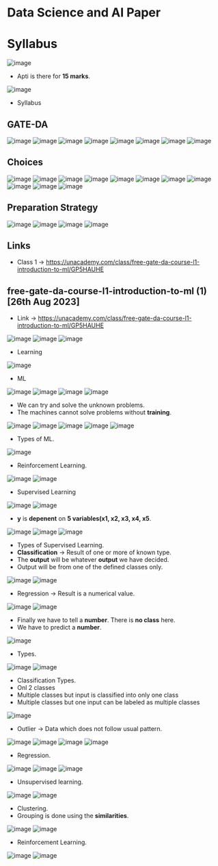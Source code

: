 # Data Science and AI Paper

# Syllabus

![image](https://github.com/arghanath007/Data-Structure-and-Algorithms/assets/54589605/b5b6ddb8-723b-415c-857e-3c914defaa51)

* Apti is there for **15 marks**.

![image](https://github.com/arghanath007/Data-Structure-and-Algorithms/assets/54589605/d80e3768-2305-49d2-a28a-0b1361432198)

* Syllabus

## GATE-DA

![image](https://github.com/arghanath007/Data-Structure-and-Algorithms/assets/54589605/3b4e47a3-0109-4433-a873-648ad69d379c)
![image](https://github.com/arghanath007/Data-Structure-and-Algorithms/assets/54589605/75674355-3a75-4a26-a117-047c9e248049)
![image](https://github.com/arghanath007/Data-Structure-and-Algorithms/assets/54589605/62d7c473-d556-4557-8b98-3c503b29189d)
![image](https://github.com/arghanath007/Data-Structure-and-Algorithms/assets/54589605/a200373b-aac4-4e77-bb0c-51bb56dffb6d)
![image](https://github.com/arghanath007/Data-Structure-and-Algorithms/assets/54589605/1e4affef-0b3f-47c3-9ed1-d2d514055e4b)
![image](https://github.com/arghanath007/Data-Structure-and-Algorithms/assets/54589605/0083a2e6-8198-471b-a6d2-15dc7a337d2e)
![image](https://github.com/arghanath007/Data-Structure-and-Algorithms/assets/54589605/ba473a27-97de-4727-a99f-40f9446d26be)
![image](https://github.com/arghanath007/Data-Structure-and-Algorithms/assets/54589605/cf2829d9-b8a5-4727-aef4-d91cff85086a)


## Choices

![image](https://github.com/arghanath007/Data-Structure-and-Algorithms/assets/54589605/d9971041-c08b-40c5-aa48-13c6671656b6)
![image](https://github.com/arghanath007/Data-Structure-and-Algorithms/assets/54589605/a4825256-c67c-4a01-acaf-3159df7ae7c3)
![image](https://github.com/arghanath007/Data-Structure-and-Algorithms/assets/54589605/f7a92b78-74d2-419b-a0c7-32fe265c11eb)
![image](https://github.com/arghanath007/Data-Structure-and-Algorithms/assets/54589605/7fc44c67-40c9-4546-9cfe-4cf7815fc5e1)
![image](https://github.com/arghanath007/Data-Structure-and-Algorithms/assets/54589605/f99ced05-e21a-4f58-aa89-232970770392)
![image](https://github.com/arghanath007/Data-Structure-and-Algorithms/assets/54589605/2a6120fa-a045-433d-bf38-d947aa9441fe)
![image](https://github.com/arghanath007/Data-Structure-and-Algorithms/assets/54589605/518b016e-7787-4fdf-a611-14e93d59245f)
![image](https://github.com/arghanath007/Data-Structure-and-Algorithms/assets/54589605/76aaf9e3-1781-4764-9ef6-26af72fb940b)
![image](https://github.com/arghanath007/Data-Structure-and-Algorithms/assets/54589605/3c4f1a4b-81ee-4afe-b0e8-b2812a9d35c9)
![image](https://github.com/arghanath007/Data-Structure-and-Algorithms/assets/54589605/fae71c62-ac3c-4ee0-b890-8a16221f4efd)
![image](https://github.com/arghanath007/Data-Structure-and-Algorithms/assets/54589605/eb1a91ae-6d9f-4bfe-87e3-3ca8d9999371)

## Preparation Strategy

![image](https://github.com/arghanath007/Data-Structure-and-Algorithms/assets/54589605/3ac2d59f-6ea2-4e44-99d4-a4f6ed25ea35)
![image](https://github.com/arghanath007/Data-Structure-and-Algorithms/assets/54589605/02b6037e-3edf-4950-934b-40c1e3f681e7)
![image](https://github.com/arghanath007/Data-Structure-and-Algorithms/assets/54589605/e7d6ff7b-c17d-4c5e-9d40-ef7b37c5e520)
![image](https://github.com/arghanath007/Data-Structure-and-Algorithms/assets/54589605/e1dca007-56fb-4925-a6b0-0123346ffe82)

## Links

* Class 1 -> https://unacademy.com/class/free-gate-da-course-l1-introduction-to-ml/GP5HAUHE

## free-gate-da-course-l1-introduction-to-ml (1) [26th Aug 2023]

* Link -> https://unacademy.com/class/free-gate-da-course-l1-introduction-to-ml/GP5HAUHE

![image](https://github.com/arghanath007/Data-Structure-and-Algorithms/assets/54589605/1060cdec-241c-4602-bd4f-79a1ff83cfbe)
![image](https://github.com/arghanath007/Data-Structure-and-Algorithms/assets/54589605/22932c73-a337-499d-b3e9-c4fa3a80376e)
![image](https://github.com/arghanath007/Data-Structure-and-Algorithms/assets/54589605/d1c15a9f-3cb7-471d-a8ed-679688f13e69)

* Learning

![image](https://github.com/arghanath007/Data-Structure-and-Algorithms/assets/54589605/73fd002a-07de-441d-bcf6-4a040d4794aa)

* ML

![image](https://github.com/arghanath007/Data-Structure-and-Algorithms/assets/54589605/778d1bdb-32ef-4149-89d3-ca4f214c3ee5)
![image](https://github.com/arghanath007/Data-Structure-and-Algorithms/assets/54589605/ee4319a5-5b56-4423-8ea8-7a528663b57a)
![image](https://github.com/arghanath007/Data-Structure-and-Algorithms/assets/54589605/5431ac63-d50d-468a-b587-f8060549e3f0)
![image](https://github.com/arghanath007/Data-Structure-and-Algorithms/assets/54589605/7ab37fb3-c747-4a63-ab88-93fc0c911208)

* We can try and solve the unknown problems.
* The machines cannot solve problems without **training**.

![image](https://github.com/arghanath007/Data-Structure-and-Algorithms/assets/54589605/b5f87248-4612-4d8c-ae84-38aec6c55d88)
![image](https://github.com/arghanath007/Data-Structure-and-Algorithms/assets/54589605/5c5a5573-44d2-427c-81f4-4cd10a604b01)
![image](https://github.com/arghanath007/Data-Structure-and-Algorithms/assets/54589605/c99799fe-dc95-4cde-9fd9-bac3330b5693)
![image](https://github.com/arghanath007/Data-Structure-and-Algorithms/assets/54589605/ef2fb519-b65d-4de5-a44c-1450362b9bea)
![image](https://github.com/arghanath007/Data-Structure-and-Algorithms/assets/54589605/6989b9ee-b495-404d-825e-ab8637631945)

* Types of ML.

![image](https://github.com/arghanath007/Data-Structure-and-Algorithms/assets/54589605/2b882de4-595c-41f1-befb-4cf0b6535dd2)

* Reinforcement Learning.

![image](https://github.com/arghanath007/Data-Structure-and-Algorithms/assets/54589605/0fbafe55-43c3-4e95-afd5-9dc92052b34d)
![image](https://github.com/arghanath007/Data-Structure-and-Algorithms/assets/54589605/ee671714-3c15-486b-b87e-4dc2dda33e24)

* Supervised Learning

![image](https://github.com/arghanath007/Data-Structure-and-Algorithms/assets/54589605/645091fb-7e4a-4dff-b7a0-c77d5109d120)
![image](https://github.com/arghanath007/Data-Structure-and-Algorithms/assets/54589605/c6129f5d-dbdd-4962-abac-5c67b6fb8e6a)

* **y** is **depenent** on **5 variables(x1, x2, x3, x4, x5**.

![image](https://github.com/arghanath007/Data-Structure-and-Algorithms/assets/54589605/b6b1d15a-3670-4702-a928-4b3001f1a140)
![image](https://github.com/arghanath007/Data-Structure-and-Algorithms/assets/54589605/012d9317-642a-447f-a8ce-c97e6ec67f0b)
![image](https://github.com/arghanath007/Data-Structure-and-Algorithms/assets/54589605/44bd1bf1-5663-40db-8ec2-da29c005414e)

* Types of Supervised Learning.
* **Classification** -> Result of one or more of known type.
* The **output** will be whatever **output** we have decided.
* Output will be from one of the defined classes only.

![image](https://github.com/arghanath007/Data-Structure-and-Algorithms/assets/54589605/440a1236-20ad-4b5c-8843-34db92ac6e05)
![image](https://github.com/arghanath007/Data-Structure-and-Algorithms/assets/54589605/9b430e85-380b-4337-9176-2e65688cfc95)

* Regression -> Result is a numerical value.

![image](https://github.com/arghanath007/Data-Structure-and-Algorithms/assets/54589605/7de9f97c-c32b-4254-b757-acad18dc438e)
![image](https://github.com/arghanath007/Data-Structure-and-Algorithms/assets/54589605/d45384b9-33d3-4c13-852d-0050defd9474)

* Finally we have to tell a **number**. There is **no class** here.
* We have to predict a **number**.

![image](https://github.com/arghanath007/Data-Structure-and-Algorithms/assets/54589605/fd3c7490-2343-48ef-916c-99e1920365b0)

* Types.

![image](https://github.com/arghanath007/Data-Structure-and-Algorithms/assets/54589605/7acd3fef-9cbf-4d6c-ac09-af36e9bf9ec1)
![image](https://github.com/arghanath007/Data-Structure-and-Algorithms/assets/54589605/54c52b3c-6e9d-4f46-8c00-b7fd8b56672e)

* Classification Types.
* Onl 2 classes
* Multiple classes but input is classified into only one class
* Multiple classes but one input can be labeled as multiple classes

![image](https://github.com/arghanath007/Data-Structure-and-Algorithms/assets/54589605/48fab071-e582-47cc-acc9-a55b862b861e)

* Outlier -> Data which does not follow usual pattern.

![image](https://github.com/arghanath007/Data-Structure-and-Algorithms/assets/54589605/c9cc78ee-a323-47f3-8080-e99cd6ca47fc)
![image](https://github.com/arghanath007/Data-Structure-and-Algorithms/assets/54589605/397d1e23-0a50-4536-91f1-f64a77ad2d41)
![image](https://github.com/arghanath007/Data-Structure-and-Algorithms/assets/54589605/fdc832f4-17ab-4d51-a800-10f3fd10dec0)
![image](https://github.com/arghanath007/Data-Structure-and-Algorithms/assets/54589605/50578c4b-afe9-4184-979f-9b994064e387)

* Regression.
 
![image](https://github.com/arghanath007/Data-Structure-and-Algorithms/assets/54589605/9baefa41-1218-423e-9ec8-2736ae4ec59b)
![image](https://github.com/arghanath007/Data-Structure-and-Algorithms/assets/54589605/9f63a9cb-e713-45b9-908d-69faa60e1e4e)
![image](https://github.com/arghanath007/Data-Structure-and-Algorithms/assets/54589605/8ab16fef-b211-4f6d-88ad-9c38a01ac02b)

* Unsupervised learning.

![image](https://github.com/arghanath007/Data-Structure-and-Algorithms/assets/54589605/5e71812d-16b5-49ed-83a3-6d46d4fc360f)
![image](https://github.com/arghanath007/Data-Structure-and-Algorithms/assets/54589605/f81a758d-5715-43dd-9bae-f63e8ac40a35)

* Clustering.
* Grouping is done using the **similarities**.

![image](https://github.com/arghanath007/Data-Structure-and-Algorithms/assets/54589605/13f5442d-668b-451f-ab87-b5b592ff8a6f)
![image](https://github.com/arghanath007/Data-Structure-and-Algorithms/assets/54589605/800c1f1c-7f67-4d54-a91f-fac8621bcb4b)

* Reinforcement Learning.

![image](https://github.com/arghanath007/Data-Structure-and-Algorithms/assets/54589605/d6cc6207-d5d0-4ab2-abd3-b4f255448e9a)
![image](https://github.com/arghanath007/Data-Structure-and-Algorithms/assets/54589605/50527634-46e5-4354-8557-70243a10f859)

















































